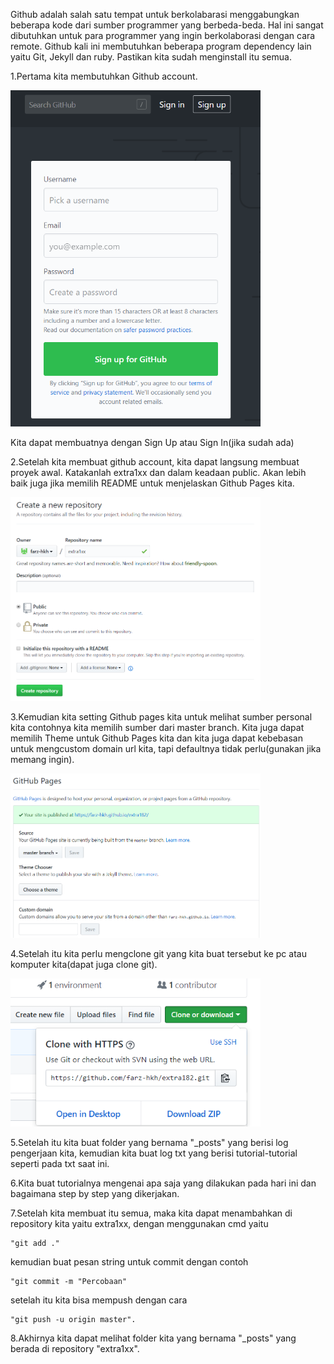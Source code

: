 Github adalah salah satu tempat untuk berkolabarasi menggabungkan beberapa kode dari sumber programmer yang berbeda-beda. Hal ini sangat dibutuhkan untuk para programmer yang ingin berkolaborasi dengan cara remote.
Github kali ini membutuhkan beberapa program dependency lain yaitu Git, Jekyll dan ruby. Pastikan kita sudah menginstall itu semua.

1.Pertama kita membutuhkan Github account.

<img src="/pictures/github_akun.png" width="400">


Kita dapat membuatnya dengan Sign Up atau Sign In(jika sudah ada)

2.Setelah kita membuat github account, kita dapat langsung membuat proyek awal. Katakanlah extra1xx dan dalam keadaan public. Akan lebih baik juga jika memilih README untuk menjelaskan Github Pages kita.

<img src="/pictures/github_repo.png" width="400">


3.Kemudian kita setting Github pages kita untuk melihat sumber personal kita contohnya kita memilih sumber dari master branch. Kita juga dapat memilih Theme untuk Github Pages kita dan kita juga dapat kebebasan untuk mengcustom domain url
kita, tapi defaultnya tidak perlu(gunakan jika memang ingin).

<img src="/pictures/github_pages.png" width="400">


4.Setelah itu kita perlu mengclone git yang kita buat tersebut ke pc atau komputer kita(dapat juga clone git).

<img src="/pictures/github_clone.png" width="400">

5.Setelah itu kita buat folder yang bernama "_posts" yang berisi log pengerjaan kita, kemudian kita buat log txt yang berisi tutorial-tutorial seperti pada txt saat ini.

6.Kita buat tutorialnya mengenai apa saja yang dilakukan pada hari ini dan bagaimana step by step yang dikerjakan.

7.Setelah kita membuat itu semua, maka kita dapat menambahkan di repository kita yaitu extra1xx, dengan menggunakan cmd yaitu
```PS
"git add ."
```
kemudian buat pesan string untuk commit dengan contoh
```PS
"git commit -m "Percobaan"
```
setelah itu kita bisa mempush dengan cara
```PS
"git push -u origin master".
```

8.Akhirnya kita dapat melihat folder kita yang bernama "_posts" yang berada di repository "extra1xx".
